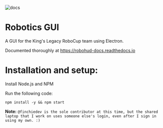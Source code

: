 ![docs](https://readthedocs.org/projects/robohud-docs/badge/?version=latest)
# Robotics GUI
A GUI for the King's Legacy RoboCup team using Electron.

Documented thoroughly at https://robohud-docs.readthedocs.io
# Installation and setup:

Install Node.js and NPM

Run the following code:

`npm install -y && npm start`

**Note:**
`@finchiedev is the sole contributor at this time, but the shared laptop that I work on uses someone else's login, even after I sign in using my own. :)`
